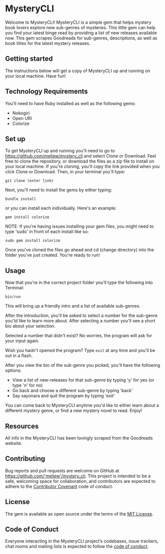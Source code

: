 # MysteryCLI

Welcome to MysteryCLI! MysteryCLI is a simple gem that helps mystery book lovers explore new sub-genres of mysteries. This little gem can help you find your latest binge read by providing a list of new releases available now. This gem scrapes Goodreads for sub-genres, descriptions, as well as book titles for the latest mystery releases.  

## Getting started

The instructions below will get a copy of MysteryCLI up and running on your local machine. Have fun! 

## Technology Requirements 

You'll need to have Ruby installed as well as the following gems: 

* Nokogiri 
* Open URI 
* Colorize 

## Set up 

To get MysteryCLI up and running you'll need to go to https://github.com/meliew/mystery_cli and select Clone or Download. Feel free to clone the repository, or download the files as a zip file to install on your local machine. If you're cloning, you'll copy the link provided when you click Clone or Download. Then, in your terminal you'll type: 

``` git clone (enter link) ```

Next, you'll need to install the gems by either typing: 

```bundle install ```

or you can install each individually. Here's an example:

``` gem install colorize ```

NOTE: If you're having issues installing your gem files, you might need to type 'sudo' in front of each install like so: 

``` sudo gem install colorize ```

Once you've cloned the files go ahead and cd (change directory) into the folder you've just created. You're ready to run! 


## Usage

Now that you're in the correct project folder you'll type the following into Terminal:

```bin/run ```

This will bring up a friendly intro and a list of available sub-genres.

After the introduction, you'll be asked to select a number for the sub-genre you'ld like to learn more about. After selecting a number you'll see a short bio about your selection. 

Selected a number that didn't exist? No worries, the program will ask for your input again. 

Wish you hadn't opened the program? Type ``` exit ``` at any time and you'll be out in a flash. 

After you view the bio of the sub-genre you picked, you'll have the following options: 
* View a list of new-releases for that sub-genre by typing 'y' for yes (or type 'n' for no)
* Go back and choose a different sub-genre by typing 'back'
* Say sayonara and quit the program by typing 'exit'

You can come back to MysteryCLI anytime you'd like to either learn about a different mystery genre, or find a new mystery novel to read. Enjoy! 

## Resources 

All info in the MysteryCLI has been lovingly scraped from the Goodreads website. 

## Contributing

Bug reports and pull requests are welcome on GitHub at https://github.com/'meliew'/mystery_cli. This project is intended to be a safe, welcoming space for collaboration, and contributors are expected to adhere to the [Contributor Covenant](http://contributor-covenant.org) code of conduct.

## License

The gem is available as open source under the terms of the [MIT License](https://opensource.org/licenses/MIT).

## Code of Conduct

Everyone interacting in the MysteryCLI project’s codebases, issue trackers, chat rooms and mailing lists is expected to follow the [code of conduct](https://github.com/'meliew'/mystery_cli/blob/master/CODE_OF_CONDUCT.md).
